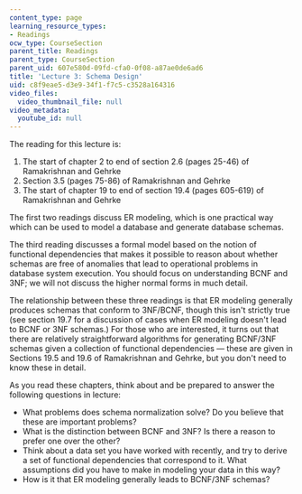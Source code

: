 ```yaml
---
content_type: page
learning_resource_types:
- Readings
ocw_type: CourseSection
parent_title: Readings
parent_type: CourseSection
parent_uid: 607e580d-09fd-cfa0-0f08-a87ae0de6ad6
title: 'Lecture 3: Schema Design'
uid: c8f9eae5-d3e9-34f1-f7c5-c3528a164316
video_files:
  video_thumbnail_file: null
video_metadata:
  youtube_id: null
---
```


The reading for this lecture is:

1.  The start of chapter 2 to end of section 2.6 (pages 25-46) of Ramakrishnan and Gehrke
2.  Section 3.5 (pages 75-86) of Ramakrishnan and Gehrke
3.  The start of chapter 19 to end of section 19.4 (pages 605-619) of Ramakrishnan and Gehrke

The first two readings discuss ER modeling, which is one practical way which can be used to model a database and generate database schemas.

The third reading discusses a formal model based on the notion of functional dependencies that makes it possible to reason about whether schemas are free of anomalies that lead to operational problems in database system execution. You should focus on understanding BCNF and 3NF; we will not discuss the higher normal forms in much detail.

The relationship between these three readings is that ER modeling generally produces schemas that conform to 3NF/BCNF, though this isn't strictly true (see section 19.7 for a discussion of cases when ER modeling doesn't lead to BCNF or 3NF schemas.) For those who are interested, it turns out that there are relatively straightforward algorithms for generating BCNF/3NF schemas given a collection of functional dependencies — these are given in Sections 19.5 and 19.6 of Ramakrishnan and Gehrke, but you don't need to know these in detail.

As you read these chapters, think about and be prepared to answer the following questions in lecture:

*   What problems does schema normalization solve? Do you believe that these are important problems?
*   What is the distinction between BCNF and 3NF? Is there a reason to prefer one over the other?
*   Think about a data set you have worked with recently, and try to derive a set of functional dependencies that correspond to it. What assumptions did you have to make in modeling your data in this way?
*   How is it that ER modeling generally leads to BCNF/3NF schemas?